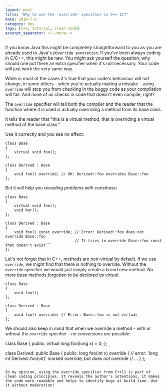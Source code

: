 ```yaml
---
layout: post
title: "Why to use the 'override' specifier in C++ 11?"
date: 2018-7-5
category: dev
tags: [c++, tutorial, clean code]
excerpt_separator: <!--more-->
---
```

If you know Java this might be completely straightforward to you as you are already used to Java's `@Override annotation`. If you've been always coding in C/C++, this might be new. You might ask yourself the question, why should one put there an extra specifier when it's not necessary. Your code will just work the very same way.
<!--more-->

While in most of the cases it's true that your code's behaviour will not change, in some others - when you're actually making a mistake - using `override` will stop you from checking in the buggy code as your compilation will fail. And none of us checks in code that doesn't even compile, right?

The `override` specifier will tell both the compiler and the reader that the function where it is used is actually overriding a method from its base class. 

It tells the reader that "this is a virtual method, that is overriding a virtual method of the base class."

Use it correctly and you see no effect:

```
class Base
{
    virtual void foo();
};
 
class Derived : Base
{
    void foo() override; // OK: Derived::foo overrides Base::foo
};
```

But it will help you _revealing problems with constness_:

```
class Base
{
    virtual void foo();
    void bar();
};
 
class Derived : Base
{
    void foo() const override; // Error: Derived::foo does not override Base::foo
                               // It tries to override Base::foo const that doesn't exist```
};
```

Let's not forget that in C++, methods are non-virtual by default. If we use `override`, we might find that there is nothing to override. Without the `override` specifier we would just simply create a brand new method. _No more base methods forgotten to be declared as virtual._

```
class Base
{
    void foo();
};
 
class Derived : Base
{
    void foo() override; // Error: Base::foo is not virtual
};
```

We should also keep in mind that when we override a method - with or without the `override` specifier - _no conversions are possible_:

class Base
{
  public:
    virtual long foo(long x) = 0; 
};


class Derived: public Base
{
   public:
     long foo(int x) override { // error: 'long int Derived::foo(int)' marked override, but does not override
      // ...
     }
};
``` 

In my opinion, using the override specifier from C++11 is part of clean coding principles. It reveals the author's intentions, it makes the code more readable and helps to identify bugs at build time. Use it without moderation!
